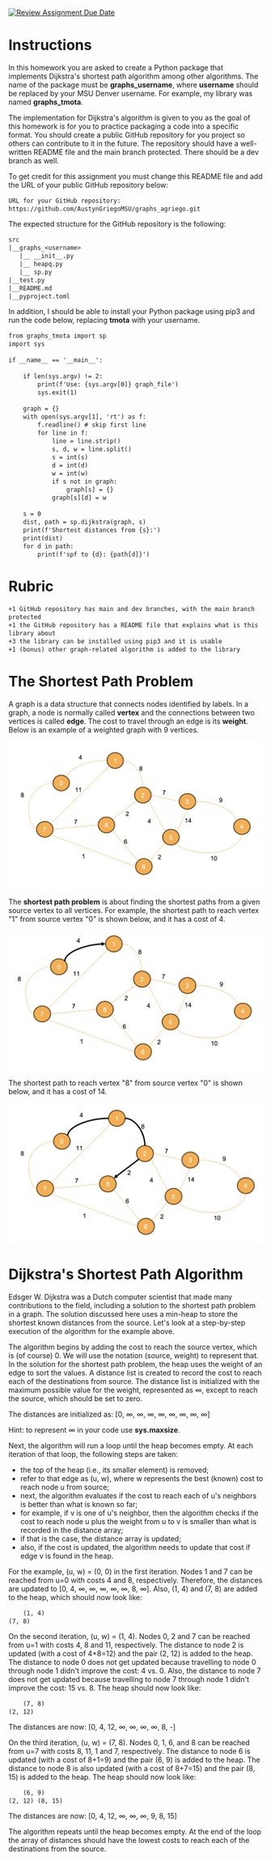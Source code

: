 [![Review Assignment Due Date](https://classroom.github.com/assets/deadline-readme-button-22041afd0340ce965d47ae6ef1cefeee28c7c493a6346c4f15d667ab976d596c.svg)](https://classroom.github.com/a/LX4PRb-c)
# Instructions

In this homework you are asked to create a Python package that implements Dijkstra's shortest path algorithm among other algorithms. The name of the package must be **graphs_username**, where **username** should be replaced by your MSU Denver username. For example, my library was named **graphs_tmota**. 

The implementation for Dijkstra's algorithm is given to you as the goal of this homework is for you to practice packaging a code into a specific format. You should create a public GitHub repository for you project so others can contribute to it in the future. The repository should have a well-written README file and the main branch protected. There should be a dev branch as well. 

To get credit for this assignment you must change this README file and add the URL of your public GitHub repository below: 

```
URL for your GitHub repository: https://github.com/AustynGriegoMSU/graphs_agriego.git
```

The expected structure for the GitHub repository is the following: 

```
src
|__graphs_<username>
   |__ __init__.py
   |__ heapq.py
   |__ sp.py
|__test.py
|__README.md
|__pyproject.toml
```

In addition, I should be able to install your Python package using pip3 and run the code below, replacing **tmota** with your username. 

```
from graphs_tmota import sp
import sys

if __name__ == '__main__':
    
    if len(sys.argv) != 2:
        print(f'Use: {sys.argv[0]} graph_file')
        sys.exit(1)

    graph = {}
    with open(sys.argv[1], 'rt') as f:
        f.readline() # skip first line
        for line in f:
            line = line.strip()
            s, d, w = line.split()
            s = int(s)
            d = int(d)
            w = int(w)
            if s not in graph:
                graph[s] = {}
            graph[s][d] = w
    
    s = 0
    dist, path = sp.dijkstra(graph, s)
    print(f'Shortest distances from {s}:')
    print(dist)
    for d in path: 
        print(f'spf to {d}: {path[d]}')
```

# Rubric

```
+1 GitHub repository has main and dev branches, with the main branch protected
+1 the GitHub repository has a README file that explains what is this library about 
+3 the library can be installed using pip3 and it is usable 
+1 (bonus) other graph-related algorithm is added to the library
```

# The Shortest Path Problem

A graph is a data structure that connects nodes identified by labels. In a graph, a node is normally called **vertex** and the connections between two vertices is called **edge**. The cost to travel through an edge is its **weight**. Below is an example of a weighted graph with 9 vertices. 

![pic1.png](pics/pic1.png)

The **shortest path problem** is about finding the shortest paths from a given source vertex to all vertices. For example, the shortest path to reach vertex "1" from source vertex "0" is shown below, and it has a cost of 4. 

![pic2.png](pics/pic2.png)

The shortest path to reach vertex "8" from source vertex "0" is shown below, and it has a cost of 14. 

![pic3.png](pics/pic3.png)

# Dijkstra's Shortest Path Algorithm

Edsger W. Dijkstra was a Dutch computer scientist that made many contributions to the field, including a solution to the shortest path problem in a graph. The solution discussed here uses a min-heap to store the shortest known distances from the source. Let's look at a step-by-step execution of the algorithm for the example above. 

The algorithm begins by adding the cost to reach the source vertex, which is (of course) 0. We will use the notation (source, weight) to represent that. In the solution for the shortest path problem, the heap uses the weight of an edge to sort the values. A distance list is created to record the cost to reach each of the destinations from source. The distance list is initialized with the maximum possible value for the weight, represented as ∞, except to reach the source, which should be set to zero. 

The distances are initialized as: [0, ∞, ∞, ∞, ∞, ∞, ∞, ∞, ∞]

Hint: to represent ∞ in your code use **sys.maxsize**. 

Next, the algorithm will run a loop until the heap becomes empty. At each iteration of that loop, the following steps are taken: 

* the top of the heap (i.e., its smaller element) is removed; 
* refer to that edge as (u, w), where w represents the best (known) cost to reach node u from source; 
* next, the algorithm evaluates if the cost to reach each of u's neighbors is better than what is known so far; 
* for example, if v is one of u's neighbor, then the algorithm checks if the cost to reach node u plus the weight from u to v is smaller than what is recorded in the distance array; 
* if that is the case, the distance array is updated; 
* also, if the cost is updated, the algorithm needs to update that cost if edge v is found in the heap. 

For the example, (u, w) = (0, 0) in the first iteration. Nodes 1 and 7 can be reached from u=0 with costs 4 and 8, respectively. Therefore, the distances are updated to [0, 4, ∞, ∞, ∞, ∞, ∞, 8, ∞]. Also, (1, 4) and (7, 8) are added to the heap, which should now look like: 

```
    (1, 4)
(7, 8)
```

On the second iteration, (u, w) = (1, 4).  Nodes 0, 2 and 7 can be reached from u=1 with costs 4, 8 and 11, respectively. The distance to node 2 is updated (with a cost of 4+8=12) and the pair (2, 12) is added to the heap. The distance to node 0 does not get updated because travelling to node 0 through node 1 didn't improve the cost: 4 vs. 0. Also, the distance to node 7 does not get updated because travelling to node 7 through node 1 didn't improve the cost: 15 vs. 8. The heap should now look like: 

```
    (7, 8)
(2, 12)    
```

The distances are now: [0, 4, 12, ∞, ∞, ∞, ∞, 8, -]

On the third iteration, (u, w) = (7, 8).  Nodes 0, 1, 6, and 8 can be reached from u=7 with costs 8, 11, 1 and 7, respectively. The distance to node 6 is updated (with a cost of 8+1=9) and the pair (6, 9) is added to the heap. The distance to node 8 is also updated (with a cost of 8+7=15) and the pair (8, 15) is added to the heap. The heap should now look like: 

```
    (6, 9)
(2, 12) (8, 15)  
```

The distances are now: [0, 4, 12, ∞, ∞, ∞, 9, 8, 15]

The algorithm repeats until the heap becomes empty. At the end of the loop the array of distances should have the lowest costs to reach each of the destinations from the source. 
